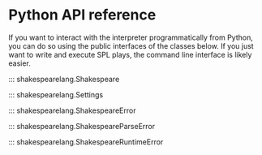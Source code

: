 # Python API reference

If you want to interact with the interpreter programmatically from
Python, you can do so using the public interfaces of the classes below. If you
just want to write and execute SPL plays, the command line interface is likely
easier.

::: shakespearelang.Shakespeare

::: shakespearelang.Settings

::: shakespearelang.ShakespeareError

::: shakespearelang.ShakespeareParseError

::: shakespearelang.ShakespeareRuntimeError
